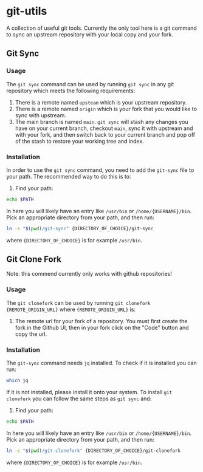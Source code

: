 # git-utils
A collection of useful git tools. Currently the only tool here is a git command to sync an upstream repository with your local copy and your fork.
## Git Sync
### Usage
The `git sync` command can be used by running `git sync` in any git repository which meets the following requirements:
1. There is a remote named `upsteam` which is your upstream repository.
2. There is a remote named `origin` which is your fork that you would like to sync with upstream.
3. The main branch is named `main`.
`git sync` will stash any changes you have on your current branch, checkout `main`, sync it with upstream and with your fork, and then switch back to your
current branch and pop off of the stash to restore your working tree and index.
### Installation
In order to use the `git sync` command, you need to add the `git-sync` file to your path. The recommended way to do this is to:
1. Find your path:
```sh
echo $PATH
```
In here you will likely have an entry like `/usr/bin` or `/home/{USERNAME}/bin`. Pick an appropriate directory from your path, and then run:
```sh
ln -s "$(pwd)/git-sync" {DIRECTORY_OF_CHOICE}/git-sync
```
where `{DIRECTORY_OF_CHOICE}` is for example `/usr/bin`.
## Git Clone Fork
Note: this commend currently only works with github repositories!
### Usage
The `git clonefork` can be used by running `git clonefork {REMOTE_ORIGIN_URL}` where `{REMOTE_ORIGIN_URL}` is:
1. The remote url for your fork of a repository. You must first create the fork in the Github UI, then in your fork click on the "Code" button and copy the url.
### Installation
The `git-sync` command needs `jq` installed. To check if it is installed you can run:
```sh
which jq
```
If it is not installed, please install it onto your system. To install `git clonefork` you can follow the same steps as `git sync` and:
1. Find your path:
```sh
echo $PATH
```
In here you will likely have an entry like `/usr/bin` or `/home/{USERNAME}/bin`. Pick an appropriate directory from your path, and then run:
```sh
ln -s "$(pwd)/git-clonefork" {DIRECTORY_OF_CHOICE}/git-clonefork
```
where `{DIRECTORY_OF_CHOICE}` is for example `/usr/bin`.

